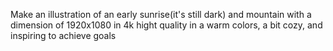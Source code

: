 Make an illustration of an early sunrise(it's still dark) and mountain with a dimension of 1920x1080 in 4k hight quality in a warm colors, a bit cozy, and inspiring to achieve goals